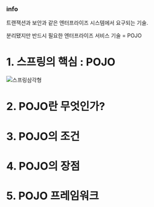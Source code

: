 ### info 

트랜잭션과 보안과 같은 엔터프라이즈 시스템에서 요구되는 기술.

분리됐지만 반드시 필요한 엔터프라이즈 서비스 기술 = POJO

# 1. 스프링의 핵심 : POJO

![스프링삼각형](https://t1.daumcdn.net/cfile/tistory/2266C44057E7937E12)

# 2. POJO란 무엇인가?

# 3. POJO의 조건

# 4. POJO의 장점

# 5. POJO 프레임워크
